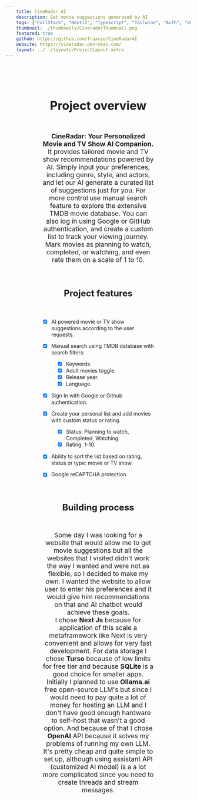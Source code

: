 ```yaml
---
    title: CineRadar AI
    description: Get movie suggestions generated by AI
    tags: ["FullStack", "NextJS", "Typescript", "Tailwind", "Auth", "Zod", "OpenAI", "Drizzle", "SQLite", "reCAPTCHA"]
    thumbnail: ./thumbnails/CineradarThumbnail.png
    featured: true
    github: https://github.com/fraxxio/CineRadarAI
    website: https://cineradar.devrokas.com/
    layout: ../../layouts/ProjectLayout.astro
---
```


<h1 style="text-align: center; text-decoration: none; font-size: 2rem; padding-top: 4rem;">
Project overview
</h1>

<p style="text-align: center; max-width: 60%; margin-inline: auto; padding-top: 2rem; font-size: 1.1rem;">
<b>CineRadar: Your Personalized Movie and TV Show AI Companion.</b> It provides tailored movie and TV show recommendations powered by AI. Simply input your preferences, including genre, style, and actors, and let our AI generate a curated list of suggestions just for you. For more control use manual search feature to explore the extensive TMDB movie database. You can also log in using Google or GitHub authentication, and create a custom list to track your viewing journey. Mark movies as planning to watch, completed, or watching, and even rate them on a scale of 1 to 10.
</p>

<h1 style="text-align: center; text-decoration: none; font-size: 1.5rem; padding-top: 2rem;">
Project features
</h1>

<div style="max-width: 60%; margin-inline: auto; padding-top: 1.5rem;">

- [x] AI powered movie or TV show suggestions according to the user requests.
- [x] Manual search using TMDB database with search filters:
  <div style="padding-left: 1rem;">

  - [x] Keywords.
  - [x] Adult movies toggle.
  - [x] Release year.
  - [x] Language.

  </div>

- [x] Sign In with Google or Github authentication.
- [x] Create your personal list and add movies with custom status or rating.
  <div style="padding-left: 1rem;">

  - [x] Status: Planning to watch, Completed, Watching.
  - [x] Rating: 1-10.

  </div>

- [x] Ability to sort the list based on rating, status or type: movie or TV show.
- [x] Google reCAPTCHA protection.

</div>

<h1 style="text-align: center; text-decoration: none; font-size: 1.5rem; padding-top: 2rem;">
Building process
</h1>

<p style="text-align: center; max-width: 60%; margin-inline: auto; padding-top: 2rem; font-size: 1.1rem; padding-bottom: 4rem">
Some day I was looking for a website that would allow me to get movie suggestions but all the websites that I visited didn't work the way I wanted and were not as flexible, so I decided to make my own. I wanted the website to allow user to enter his preferences and it would give him recommendations on that and AI chatbot would achieve these goals. </br>
I chose <b>Next Js</b> because for application of this scale a metaframework like Next is very convenient and allows for very fast development. For data storage I chose <b>Turso</b> because of low limits for free tier and because <b>SQLite</b> is a good choice for smaller apps.  </br>
Initially I planned to use <b>Ollama.ai</b> free open-source LLM's but since I would need to pay quite a lot of money for hosting an LLM and I don't have good enough hardware to self-host that wasn't a good option. And because of that I chose <b>OpenAI</b> API because it solves my problems of running my own LLM. It's pretty cheap and quite simple to set up, although using assistant API (customized AI model) is a a lot more complicated since you need to create threads and stream messages.

</p>
